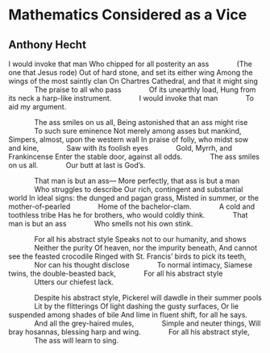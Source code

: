 # Mathematics Considered as a Vice
## Anthony Hecht
I would invoke that man
Who chipped for all posterity an ass
             (The one that Jesus rode)
Out of hard stone, and set its either wing
Among the wings of the most saintly clan
On Chartres Cathedral, and that it might sing
             The praise to all who pass
             Of its unearthly load,
Hung from its neck a harp-like instrument.
             I would invoke that man
             To aid my argument.

             The ass smiles on us all,
Being astonished that an ass might rise
             To such sure eminence
Not merely among asses but mankind,
Simpers, almost, upon the western wall
In praise of folly, who midst sow and kine,
             Saw with its foolish eyes
             Gold, Myrrh, and Frankincense
Enter the stable door, against all odds.
             The ass smiles on us all.
             Our butt at last is God’s.

             That man is but an ass—
More perfectly, that ass is but a man
             Who struggles to describe
Our rich, contingent and substantial world
In ideal signs: the dunged and pagan grass,
Misted in summer, or the mother-of-pearled
             Home of the bachelor-clam.
             A cold and toothless tribe
Has he for brothers, who would coldly think.
             That man is but an ass
             Who smells not his own stink.

             For all his abstract style
Speaks not to our humanity, and shows
             Neither the purity
Of heaven, nor the impurity beneath,
And cannot see the feasted crocodile
Ringed with St. Francis’ birds to pick its teeth,
             Nor can his thought disclose
             To normal intimacy,
Siamese twins, the double-beasted back,
             For all his abstract style
             Utters our chiefest lack.

             Despite his abstract style,
Pickerel will dawdle in their summer pools
             Lit by the flitterings
Of light dashing the gusty surfaces,
Or lie suspended among shades of bile
And lime in fluent shift, for all he says.
             And all the grey-haired mules,
             Simple and neuter things,
Will bray hosannas, blessing harp and wing.
             For all his abstract style,
             The ass will learn to sing.